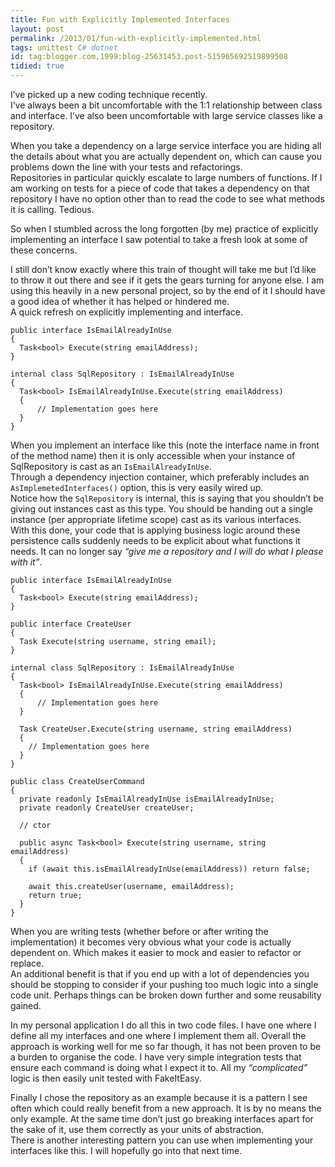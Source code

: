 ```yaml
---
title: Fun with Explicitly Implemented Interfaces
layout: post
permalink: /2013/01/fun-with-explicitly-implemented.html
tags: unittest C# dotnet
id: tag:blogger.com,1999:blog-25631453.post-515965692519899508
tidied: true
---
```



I’ve picked up a new coding technique recently.  
I’ve always been a bit uncomfortable with the 1:1 relationship between class and interface. I’ve also been uncomfortable with large service classes like a repository.

When you take a dependency on a large service interface you are hiding all the details about what you are actually dependent on, which can cause you problems down the line with your tests and refactorings.  
Repositories in particular quickly escalate to large numbers of functions. If I am working on tests for a piece of code that takes a dependency on that repository I have no option other than to read the code to see what methods it is calling. Tedious.

So when I stumbled across the long forgotten (by me) practice of explicitly implementing an interface I saw potential to take a fresh look at some of these concerns.


I still don’t know exactly where this train of thought will take me but I’d like to throw it out there and see if it gets the gears turning for anyone else. I am using this heavily in a new personal project, so by the end of it I should have a good idea of whether it has helped or hindered me.  
A quick refresh on explicitly implementing and interface.  
 
```clike
public interface IsEmailAlreadyInUse
{
  Task<bool> Execute(string emailAddress);
}

internal class SqlRepository : IsEmailAlreadyInUse
{
  Task<bool> IsEmailAlreadyInUse.Execute(string emailAddress)
  {
      // Implementation goes here
  }
}

```  

When you implement an interface like this (note the interface name in front of the method name) then it is only accessible when your instance of SqlRepository is cast as an `IsEmailAlreadyInUse`.  
Through a dependency injection container, which preferably includes an `AsImplemetedInterfaces()` option, this is very easily wired up.  
Notice how the `SqlRepository` is internal, this is saying that you shouldn’t be giving out instances cast as this type. You should be handing out a single instance (per appropriate lifetime scope) cast as its various interfaces.  
With this done, your code that is applying business logic around these persistence calls suddenly needs to be explicit about what functions it needs. It can no longer say _“give me a repository and I will do what I please with it”_.
 
```clike
public interface IsEmailAlreadyInUse
{
  Task<bool> Execute(string emailAddress);
}

public interface CreateUser
{
  Task Execute(string username, string email);
}
 
internal class SqlRepository : IsEmailAlreadyInUse
{
  Task<bool> IsEmailAlreadyInUse.Execute(string emailAddress)
  {
      // Implementation goes here
  }
  
  Task CreateUser.Execute(string username, string emailAddress)
  {
    // Implementation goes here
  }
}

public class CreateUserCommand
{
  private readonly IsEmailAlreadyInUse isEmailAlreadyInUse;
  private readonly CreateUser createUser;
  
  // ctor
  
  public async Task<bool> Execute(string username, string emailAddress)
  {
    if (await this.isEmailAlreadyInUse(emailAddress)) return false;
    
    await this.createUser(username, emailAddress);
    return true;
  }
}
```  

When you are writing tests (whether before or after writing the implementation) it becomes very obvious what your code is actually dependent on. Which makes it easier to mock and easier to refactor or replace.  
An additional benefit is that if you end up with a lot of dependencies you should be stopping to consider if your pushing too much logic into a single code unit. Perhaps things can be broken down further and some reusability gained.

In my personal application I do all this in two code files. I have one where I define all my interfaces and one where I implement them all. Overall the approach is working well for me so far though, it has not been proven to be a burden to organise the code. I have very simple integration tests that ensure each command is doing what I expect it to. All my _“complicated”_ logic is then easily unit tested with FakeItEasy.

 
Finally I chose the repository as an example because it is a pattern I see often which could really benefit from a new approach. It is by no means the only example. At the same time don’t just go breaking interfaces apart for the sake of it, use them correctly as your units of abstraction.  
There is another interesting pattern you can use when implementing your interfaces like this. I will hopefully go into that next time.
